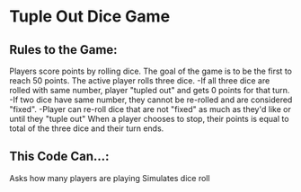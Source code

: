 # Tuple Out Dice Game

## Rules to the Game:
Players score points by rolling dice. 
The goal of the game is to be the first to reach 50 points.
The active player rolls three dice. 
    -If all three dice are rolled with same number, player "tupled out" and gets 0 points for that turn. 
    -If two dice have same number, they cannot be re-rolled and are considered "fixed".
    -Player can re-roll dice that are not "fixed" as much as they'd like or until they "tuple out"
When a player chooses to stop, their points is equal to total of the three dice and their turn ends. 
 
## This Code Can...:
Asks how many players are playing
Simulates dice roll
